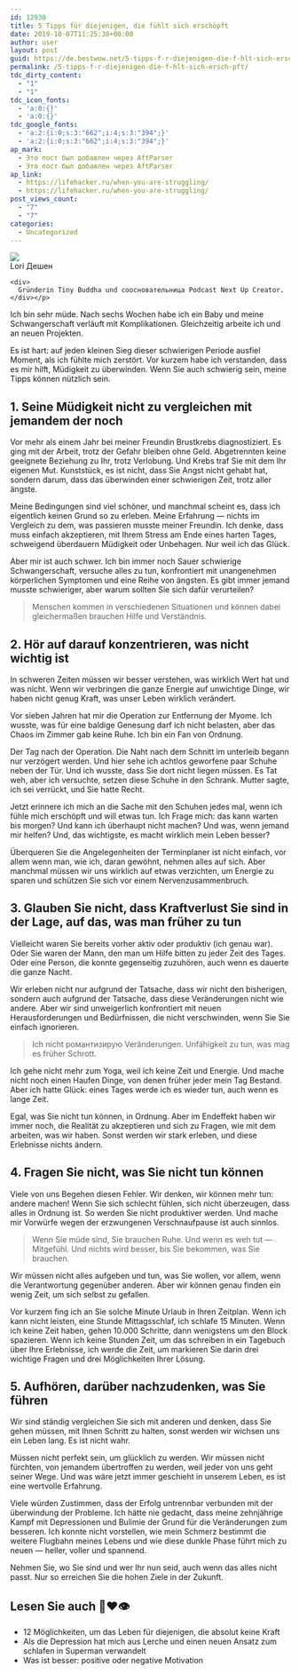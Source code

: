 ```yaml
---
id: 12930
title: 5 Tipps für diejenigen, die fühlt sich erschöpft
date: 2019-10-07T11:25:38+00:00
author: user
layout: post
guid: https://de.bestwow.net/5-tipps-f-r-diejenigen-die-f-hlt-sich-ersch-pft/
permalink: /5-tipps-f-r-diejenigen-die-f-hlt-sich-ersch-pft/
tdc_dirty_content:
  - "1"
  - "1"
tdc_icon_fonts:
  - 'a:0:{}'
  - 'a:0:{}'
tdc_google_fonts:
  - 'a:2:{i:0;s:3:"662";i:4;s:3:"394";}'
  - 'a:2:{i:0;s:3:"662";i:4;s:3:"394";}'
ap_mark:
  - Это пост был добавлен через AftParser
  - Это пост был добавлен через AftParser
ap_link:
  - https://lifehacker.ru/when-you-are-struggling/
  - https://lifehacker.ru/when-you-are-struggling/
post_views_count:
  - "7"
  - "7"
categories:
  - Uncategorized
---
```

<div>
  <div>
    <img src="https://de.bestwow.net/wp-content/uploads/2019/10/5-sovetov-dlya-teh-kto-chuvstvuet-sebya-istoschennym-1.jpg" />
  </div>
  
  <div>
    <div>
      Lori Дешен
    </div>
    
    <div>
      Gründerin Tiny Buddha und соосновательница Podcast Next Up Creator.
    </div></p>
  </div></p>
</div>

Ich bin sehr müde. Nach sechs Wochen habe ich ein Baby und meine Schwangerschaft verläuft mit Komplikationen. Gleichzeitig arbeite ich und an neuen Projekten.

Es ist hart: auf jeden kleinen Sieg dieser schwierigen Periode ausfiel Moment, als ich fühlte mich zerstört. Vor kurzem habe ich verstanden, dass es mir hilft, Müdigkeit zu überwinden. Wenn Sie auch schwierig sein, meine Tipps können nützlich sein.

## 1. Seine Müdigkeit nicht zu vergleichen mit jemandem der noch

Vor mehr als einem Jahr bei meiner Freundin Brustkrebs diagnostiziert. Es ging mit der Arbeit, trotz der Gefahr bleiben ohne Geld. Abgetrennten keine geeignete Beziehung zu Ihr, trotz Verlobung. Und Krebs traf Sie mit dem Ihr eigenen Mut. Kunststück, es ist nicht, dass Sie Angst nicht gehabt hat, sondern darum, dass das überwinden einer schwierigen Zeit, trotz aller ängste.

Meine Bedingungen sind viel schöner, und manchmal scheint es, dass ich eigentlich keinen Grund so zu erleben. Meine Erfahrung — nichts im Vergleich zu dem, was passieren musste meiner Freundin. Ich denke, dass muss einfach akzeptieren, mit Ihrem Stress am Ende eines harten Tages, schweigend überdauern Müdigkeit oder Unbehagen. Nur weil ich das Glück.

Aber mir ist auch schwer. Ich bin immer noch Sauer schwierige Schwangerschaft, versuche alles zu tun, konfrontiert mit unangenehmen körperlichen Symptomen und eine Reihe von ängsten. Es gibt immer jemand musste schwieriger, aber warum sollten Sie sich dafür verurteilen?

> Menschen kommen in verschiedenen Situationen und können dabei gleichermaßen brauchen Hilfe und Verständnis.

## 2. Hör auf darauf konzentrieren, was nicht wichtig ist

In schweren Zeiten müssen wir besser verstehen, was wirklich Wert hat und was nicht. Wenn wir verbringen die ganze Energie auf unwichtige Dinge, wir haben nicht genug Kraft, was unser Leben wirklich verändert.

Vor sieben Jahren hat mir die Operation zur Entfernung der Myome. Ich wusste, was für eine baldige Genesung darf ich nicht belasten, aber das Chaos im Zimmer gab keine Ruhe. Ich bin ein Fan von Ordnung.

Der Tag nach der Operation. Die Naht nach dem Schnitt im unterleib begann nur verzögert werden. Und hier sehe ich achtlos geworfene paar Schuhe neben der Tür. Und ich wusste, dass Sie dort nicht liegen müssen. Es Tat weh, aber ich versuchte, setzen diese Schuhe in den Schrank. Mutter sagte, ich sei verrückt, und Sie hatte Recht.

Jetzt erinnere ich mich an die Sache mit den Schuhen jedes mal, wenn ich fühle mich erschöpft und will etwas tun. Ich Frage mich: das kann warten bis morgen? Und kann ich überhaupt nicht machen? Und was, wenn jemand mir helfen? Und, das wichtigste, es macht wirklich mein Leben besser?

Überqueren Sie die Angelegenheiten der Terminplaner ist nicht einfach, vor allem wenn man, wie ich, daran gewöhnt, nehmen alles auf sich. Aber manchmal müssen wir uns wirklich auf etwas verzichten, um Energie zu sparen und schützen Sie sich vor einem Nervenzusammenbruch.

## 3. Glauben Sie nicht, dass Kraftverlust Sie sind in der Lage, auf das, was man früher zu tun

Vielleicht waren Sie bereits vorher aktiv oder produktiv (ich genau war). Oder Sie waren der Mann, den man um Hilfe bitten zu jeder Zeit des Tages. Oder eine Person, die konnte gegenseitig zuzuhören, auch wenn es dauerte die ganze Nacht.

Wir erleben nicht nur aufgrund der Tatsache, dass wir nicht den bisherigen, sondern auch aufgrund der Tatsache, dass diese Veränderungen nicht wie andere. Aber wir sind unweigerlich konfrontiert mit neuen Herausforderungen und Bedürfnissen, die nicht verschwinden, wenn Sie Sie einfach ignorieren.

> Ich nicht романтизирую Veränderungen. Unfähigkeit zu tun, was mag es früher Schrott.

Ich gehe nicht mehr zum Yoga, weil ich keine Zeit und Energie. Und mache nicht noch einen Haufen Dinge, von denen früher jeder mein Tag Bestand. Aber ich hatte Glück: eines Tages werde ich es wieder tun, auch wenn es lange Zeit.

Egal, was Sie nicht tun können, in Ordnung. Aber im Endeffekt haben wir immer noch, die Realität zu akzeptieren und sich zu Fragen, wie mit dem arbeiten, was wir haben. Sonst werden wir stark erleben, und diese Erlebnisse nichts ändern.

## 4. Fragen Sie nicht, was Sie nicht tun können

Viele von uns Begehen diesen Fehler. Wir denken, wir können mehr tun: andere machen! Wenn Sie sich schlecht fühlen, sich nicht überzeugen, dass alles in Ordnung ist. So werden Sie nicht produktiver werden. Und mache mir Vorwürfe wegen der erzwungenen Verschnaufpause ist auch sinnlos.

> Wenn Sie müde sind, Sie brauchen Ruhe. Und wenn es weh tut — Mitgefühl. Und nichts wird besser, bis Sie bekommen, was Sie brauchen.

Wir müssen nicht alles aufgeben und tun, was Sie wollen, vor allem, wenn die Verantwortung gegenüber anderen. Aber wir können genau finden ein wenig Zeit, um sich selbst zu gefallen.

Vor kurzem fing ich an Sie solche Minute Urlaub in Ihren Zeitplan. Wenn ich kann nicht leisten, eine Stunde Mittagsschlaf, ich schlafe 15 Minuten. Wenn ich keine Zeit haben, gehen 10.000 Schritte, dann wenigstens um den Block spazieren. Wenn ich keine Stunden Zeit, um das schreiben in ein Tagebuch über Ihre Erlebnisse, ich werde die Zeit, um markieren Sie darin drei wichtige Fragen und drei Möglichkeiten Ihrer Lösung.

## 5. Aufhören, darüber nachzudenken, was Sie führen

Wir sind ständig vergleichen Sie sich mit anderen und denken, dass Sie gehen müssen, mit Ihnen Schritt zu halten, sonst werden wir wichsen uns ein Leben lang. Es ist nicht wahr.

Müssen nicht perfekt sein, um glücklich zu werden. Wir müssen nicht fürchten, von jemandem übertroffen zu werden, weil jeder von uns geht seiner Wege. Und was wäre jetzt immer geschieht in unserem Leben, es ist eine wertvolle Erfahrung.

Viele würden Zustimmen, dass der Erfolg untrennbar verbunden mit der überwindung der Probleme. Ich hätte nie gedacht, dass meine zehnjährige Kampf mit Depressionen und Bulimie der Grund für die Veränderungen zum besseren. Ich konnte nicht vorstellen, wie mein Schmerz bestimmt die weitere Flugbahn meines Lebens und wie diese dunkle Phase führt mich zu neuen — heller, voller und spannend.

Nehmen Sie, wo Sie sind und wer Ihr nun seid, auch wenn das alles nicht passt. Nur so erreichen Sie die hohen Ziele in der Zukunft.

<div>
  <h2 class="read-also__title">
    <span>Lesen Sie auch</span> <span>📖❤👁 </span>
  </h2>
  
  <ul class="read-also__list">
    <li>
      12 Möglichkeiten, um das Leben für diejenigen, die absolut keine Kraft
    </li>
    <li>
      Als die Depression hat mich aus Lerche und einen neuen Ansatz zum schlafen in Superman verwandelt
    </li>
    <li>
      Was ist besser: positive oder negative Motivation
    </li>
  </ul>
</div>
